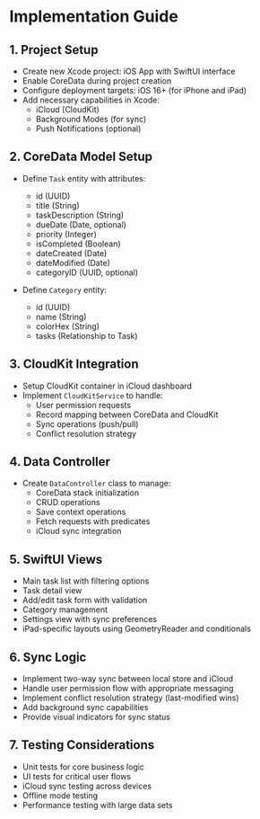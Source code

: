 # Implementation Guide

## 1. Project Setup
- Create new Xcode project: iOS App with SwiftUI interface
- Enable CoreData during project creation
- Configure deployment targets: iOS 16+ (for iPhone and iPad)
- Add necessary capabilities in Xcode:
  - iCloud (CloudKit)
  - Background Modes (for sync)
  - Push Notifications (optional)

## 2. CoreData Model Setup
- Define `Task` entity with attributes:
  - id (UUID)
  - title (String)
  - taskDescription (String)
  - dueDate (Date, optional)
  - priority (Integer)
  - isCompleted (Boolean)
  - dateCreated (Date)
  - dateModified (Date)
  - categoryID (UUID, optional)

- Define `Category` entity:
  - id (UUID)
  - name (String)
  - colorHex (String)
  - tasks (Relationship to Task)

## 3. CloudKit Integration
- Setup CloudKit container in iCloud dashboard
- Implement `CloudKitService` to handle:
  - User permission requests
  - Record mapping between CoreData and CloudKit
  - Sync operations (push/pull)
  - Conflict resolution strategy

## 4. Data Controller 
- Create `DataController` class to manage:
  - CoreData stack initialization
  - CRUD operations
  - Save context operations
  - Fetch requests with predicates
  - iCloud sync integration

## 5. SwiftUI Views
- Main task list with filtering options
- Task detail view
- Add/edit task form with validation
- Category management
- Settings view with sync preferences
- iPad-specific layouts using GeometryReader and conditionals

## 6. Sync Logic
- Implement two-way sync between local store and iCloud
- Handle user permission flow with appropriate messaging
- Implement conflict resolution strategy (last-modified wins)
- Add background sync capabilities
- Provide visual indicators for sync status

## 7. Testing Considerations
- Unit tests for core business logic
- UI tests for critical user flows
- iCloud sync testing across devices
- Offline mode testing
- Performance testing with large data sets